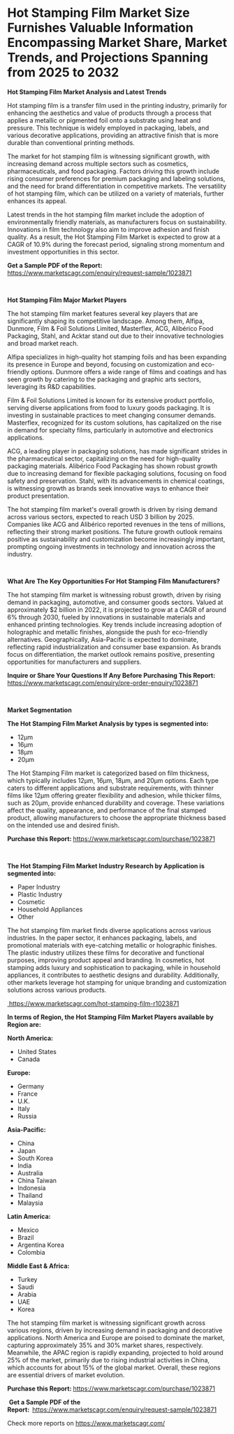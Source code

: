 <p><h1>Hot Stamping Film Market Size Furnishes Valuable Information Encompassing Market Share, Market Trends, and Projections Spanning from 2025 to 2032</h1></p><p><strong>Hot Stamping Film Market Analysis and Latest Trends</strong></p>
<p><p>Hot stamping film is a transfer film used in the printing industry, primarily for enhancing the aesthetics and value of products through a process that applies a metallic or pigmented foil onto a substrate using heat and pressure. This technique is widely employed in packaging, labels, and various decorative applications, providing an attractive finish that is more durable than conventional printing methods.</p><p>The market for hot stamping film is witnessing significant growth, with increasing demand across multiple sectors such as cosmetics, pharmaceuticals, and food packaging. Factors driving this growth include rising consumer preferences for premium packaging and labeling solutions, and the need for brand differentiation in competitive markets. The versatility of hot stamping film, which can be utilized on a variety of materials, further enhances its appeal.</p><p>Latest trends in the hot stamping film market include the adoption of environmentally friendly materials, as manufacturers focus on sustainability. Innovations in film technology also aim to improve adhesion and finish quality. As a result, the Hot Stamping Film Market is expected to grow at a CAGR of 10.9% during the forecast period, signaling strong momentum and investment opportunities in this sector.</p></p>
<p><strong>Get a Sample PDF of the Report:&nbsp;</strong> <a href="https://www.marketscagr.com/enquiry/request-sample/1023871?utm_campaign=2893&utm_medium=2&utm_source=Github&utm_content=ia&utm_term=05032025&utm_id=hot-stamping-film">https://www.marketscagr.com/enquiry/request-sample/1023871</a></p>
<p>&nbsp;</p>
<p><strong>Hot Stamping Film Major Market Players</strong></p>
<p><p>The hot stamping film market features several key players that are significantly shaping its competitive landscape. Among them, Alfipa, Dunmore, Film & Foil Solutions Limited, Masterflex, ACG, Alibérico Food Packaging, Stahl, and Acktar stand out due to their innovative technologies and broad market reach.</p><p>Alfipa specializes in high-quality hot stamping foils and has been expanding its presence in Europe and beyond, focusing on customization and eco-friendly options. Dunmore offers a wide range of films and coatings and has seen growth by catering to the packaging and graphic arts sectors, leveraging its R&D capabilities.</p><p>Film & Foil Solutions Limited is known for its extensive product portfolio, serving diverse applications from food to luxury goods packaging. It is investing in sustainable practices to meet changing consumer demands. Masterflex, recognized for its custom solutions, has capitalized on the rise in demand for specialty films, particularly in automotive and electronics applications.</p><p>ACG, a leading player in packaging solutions, has made significant strides in the pharmaceutical sector, capitalizing on the need for high-quality packaging materials. Alibérico Food Packaging has shown robust growth due to increasing demand for flexible packaging solutions, focusing on food safety and preservation. Stahl, with its advancements in chemical coatings, is witnessing growth as brands seek innovative ways to enhance their product presentation.</p><p>The hot stamping film market's overall growth is driven by rising demand across various sectors, expected to reach USD 3 billion by 2025. Companies like ACG and Alibérico reported revenues in the tens of millions, reflecting their strong market positions. The future growth outlook remains positive as sustainability and customization become increasingly important, prompting ongoing investments in technology and innovation across the industry.</p></p>
<p>&nbsp;</p>
<p><strong>What Are The Key Opportunities For Hot Stamping Film Manufacturers?</strong></p>
<p><p>The hot stamping film market is witnessing robust growth, driven by rising demand in packaging, automotive, and consumer goods sectors. Valued at approximately $2 billion in 2022, it is projected to grow at a CAGR of around 6% through 2030, fueled by innovations in sustainable materials and enhanced printing technologies. Key trends include increasing adoption of holographic and metallic finishes, alongside the push for eco-friendly alternatives. Geographically, Asia-Pacific is expected to dominate, reflecting rapid industrialization and consumer base expansion. As brands focus on differentiation, the market outlook remains positive, presenting opportunities for manufacturers and suppliers.</p></p>
<p><strong>Inquire or Share Your Questions If Any Before Purchasing This Report:</strong> <a href="https://www.marketscagr.com/enquiry/pre-order-enquiry/1023871?utm_campaign=2893&utm_medium=2&utm_source=Github&utm_content=ia&utm_term=05032025&utm_id=hot-stamping-film">https://www.marketscagr.com/enquiry/pre-order-enquiry/1023871</a></p>
<p>&nbsp;</p>
<p><strong>Market Segmentation</strong></p>
<p><strong>The Hot Stamping Film Market Analysis by types is segmented into:</strong></p>
<p><ul><li>12μm</li><li>16μm</li><li>18μm</li><li>20μm</li></ul></p>
<p><p>The Hot Stamping Film market is categorized based on film thickness, which typically includes 12μm, 16μm, 18μm, and 20μm options. Each type caters to different applications and substrate requirements, with thinner films like 12μm offering greater flexibility and adhesion, while thicker films, such as 20μm, provide enhanced durability and coverage. These variations affect the quality, appearance, and performance of the final stamped product, allowing manufacturers to choose the appropriate thickness based on the intended use and desired finish.</p></p>
<p><strong>Purchase this Report:&nbsp;</strong><a href="https://www.marketscagr.com/purchase/1023871?utm_campaign=2893&utm_medium=2&utm_source=Github&utm_content=ia&utm_term=05032025&utm_id=hot-stamping-film">https://www.marketscagr.com/purchase/1023871</a></p>
<p>&nbsp;</p>
<p><strong>The Hot Stamping Film Market Industry Research by Application is segmented into:</strong></p>
<p><ul><li>Paper Industry</li><li>Plastic Industry</li><li>Cosmetic</li><li>Household Appliances</li><li>Other</li></ul></p>
<p><p>The hot stamping film market finds diverse applications across various industries. In the paper sector, it enhances packaging, labels, and promotional materials with eye-catching metallic or holographic finishes. The plastic industry utilizes these films for decorative and functional purposes, improving product appeal and branding. In cosmetics, hot stamping adds luxury and sophistication to packaging, while in household appliances, it contributes to aesthetic designs and durability. Additionally, other markets leverage hot stamping for unique branding and customization solutions across various products.</p></p>
<p><a href="https://www.marketscagr.com/hot-stamping-film-r1023871?utm_campaign=2893&utm_medium=2&utm_source=Github&utm_content=ia&utm_term=05032025&utm_id=hot-stamping-film">&nbsp;https://www.marketscagr.com/hot-stamping-film-r1023871</a></p>
<p><strong>In terms of Region, the Hot Stamping Film Market Players available by Region are:</strong></p>
<p>
    <p> <strong> North America: </strong>
        <ul>
            <li>United States</li>
            <li>Canada</li>
        </ul>
        </p> 
    <p> <strong> Europe: </strong>
        <ul>
            <li>Germany</li>
            <li>France</li>
            <li>U.K.</li>
            <li>Italy</li>
            <li>Russia</li>
        </ul>
        </p> 
    <p> <strong> Asia-Pacific: </strong>
        <ul>
            <li>China</li>
            <li>Japan</li>
            <li>South Korea</li>
            <li>India</li>
            <li>Australia</li>
            <li>China Taiwan</li>
            <li>Indonesia</li>
            <li>Thailand</li>
            <li>Malaysia</li>
        </ul>
        </p> 
    <p> <strong> Latin America: </strong>
        <ul>
            <li>Mexico</li>
            <li>Brazil</li>
            <li>Argentina Korea</li>
            <li>Colombia</li>
        </ul>
        </p> 
    <p> <strong> Middle East & Africa: </strong>
        <ul>
            <li>Turkey</li>
            <li>Saudi</li>
            <li>Arabia</li>
            <li>UAE</li>
            <li>Korea</li>
        </ul>
    </p>
    </p>
<p><p>The hot stamping film market is witnessing significant growth across various regions, driven by increasing demand in packaging and decorative applications. North America and Europe are poised to dominate the market, capturing approximately 35% and 30% market shares, respectively. Meanwhile, the APAC region is rapidly expanding, projected to hold around 25% of the market, primarily due to rising industrial activities in China, which accounts for about 15% of the global market. Overall, these regions are essential drivers of market evolution.</p></p>
<p><strong>Purchase this Report: </strong><a href="https://www.marketscagr.com/purchase/1023871?utm_campaign=2893&utm_medium=2&utm_source=Github&utm_content=ia&utm_term=05032025&utm_id=hot-stamping-film">https://www.marketscagr.com/purchase/1023871</a></p>
<p>&nbsp;<strong>Get a Sample PDF of the Report:&nbsp;&nbsp;</strong><a href="https://www.marketscagr.com/enquiry/request-sample/1023871?utm_campaign=2893&utm_medium=2&utm_source=Github&utm_content=ia&utm_term=05032025&utm_id=hot-stamping-film">https://www.marketscagr.com/enquiry/request-sample/1023871</a></p>
<p><strong></strong></p>
<p>Check more reports on <a href="https://www.marketscagr.com/?utm_campaign=2893&utm_medium=2&utm_source=Github&utm_content=ia&utm_term=05032025&utm_id=hot-stamping-film">https://www.marketscagr.com/</a></p>